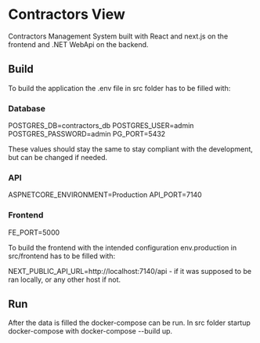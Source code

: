 # Contractors View
Contractors Management System built with React and next.js on the frontend and .NET WebApi on the backend.

## Build
To build the application the .env file in src folder has to be filled with:

### Database
POSTGRES_DB=contractors_db
POSTGRES_USER=admin
POSTGRES_PASSWORD=admin
PG_PORT=5432

These values should stay the same to stay compliant with the development, but can be changed if needed.

### API
ASPNETCORE_ENVIRONMENT=Production
API_PORT=7140

### Frontend
FE_PORT=5000

To build the frontend with the intended configuration env.production in src/frontend has to be filled with:

NEXT_PUBLIC_API_URL=http://localhost:7140/api - if it was supposed to be ran locally, or any other host if not.

## Run
After the data is filled the docker-compose can be run.
In src folder startup docker-compose with docker-compose --build up.